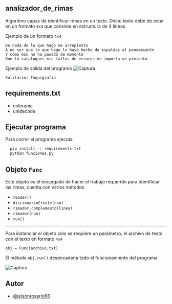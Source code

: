 
## analizador_de_rimas
Algoritmo capaz de identificar rimas en un texto.
Dicho texto debe de estar en un formato `4x4` que consiste en estructura de 4 lineas

Ejemplo de un formato `4x4`
```
De nada de lo que hago me arrepiento
A no ser que lo que hago lo haya hecho de espaldas al pensamiento
Y como eso no ha pasado de momento
Que tú catalogues mis fallos de errores me importa un pimiento
```
Ejemplo de salida del programa
![Captura](https://github.com/jeisonrosario66/analizador_de_rimas/assets/96961824/6d2ef4fe-1391-4386-bf62-f2709e29f7e2)

`Solitario: Taquigrafia`

## requirements.txt
- colorama
- unidecode
## Ejecutar programa

Para correr el programa ejecuta

```bash
  pip install -r requirements.txt
  python funciones.py
```


## Objeto `Func`
Este objeto es el encargado de hacer el trabajo requerido para identificar las rimas, cuenta con varios métodos

- `reader()`
- `diccionarioCreate(num)`
- `rimador_complemento(linea)`
- `rimador(num)`
- `run()`

---

Para instanciar el objeto solo se requiere un parámetro, el archivo de texto con el texto en formato `4x4` 

`obj = Func(archivo.txt)`

El método `obj.run()` desencadena todo el funcionamiento del programa

![Captura](https://user-images.githubusercontent.com/96961824/225124004-d5476f0f-1eb0-4190-8181-031bb8b41dfe.PNG)

## Autor

- [@jeisonrosario66](https://github.com/jeisonrosario66)



